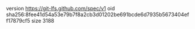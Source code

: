 version https://git-lfs.github.com/spec/v1
oid sha256:8fee41d54a53e79b7f8a2cb3d01202be691bcde6d7935b5673404eff17879cf5
size 3188
